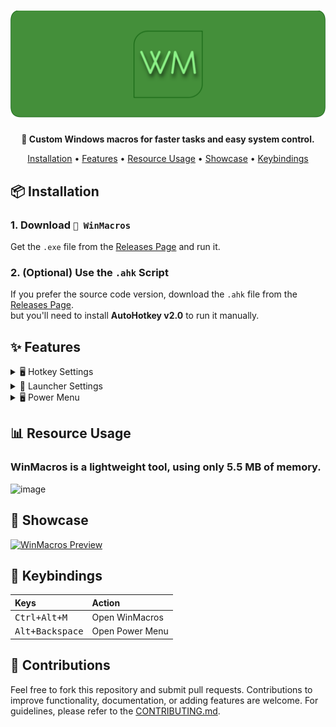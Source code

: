 <h1 align="center">
  <a href="http://winmacros.netlify.app" target="_blank"><img src="https://github.com/fr0st-iwnl/assets/blob/main/thumbnails/WMBanner.png" alt="WinMacros" width="900"></a>
</h1>
<p align="center"><strong>🧩 Custom Windows macros for faster tasks and easy system control.</strong></p>


<p align="center">
<a href="#-installation">Installation</a> •
<a href="#-features">Features</a> •
  <a href="#-resource-usage">Resource Usage</a> •
<a href="#-showcase">Showcase</a> •
<a href="#-keybindings">Keybindings</a>
</p>

## 📦 Installation 

### 1. Download `🧩 WinMacros`
Get the `.exe` file from the [Releases Page](https://github.com/fr0st-iwnl/WinMacros/releases) and run it.

### 2. (Optional) Use the `.ahk` Script
If you prefer the source code version, download the `.ahk` file from the [Releases Page](https://github.com/fr0st-iwnl/WinMacros/releases).
<br>
but you'll need to install **AutoHotkey v2.0** to run it manually.




## ✨ Features

<details>
<summary>🖥️ Hotkey Settings</summary>

### 🧰 Applications
- 📁 **File Explorer**: Open `File Explorer` with a hotkey.
- 💻 **PowerShell**: Open `PowerShell` with a hotkey.
- 🌐 **Default Browser**: Open your default `web browser` with a hotkey.
- 🧑‍💻 **Code Editor**: Open your `code editor` **(VSCode or VSCodium)** with a hotkey.
- 🧮 **Calculator**: Open the built-in `calculator` with a hotkey.
- 🎵 **Spotify**: Open `Spotify` with a hotkey.

### 🛠️ System Tools
- 📉 **Toggle Taskbar**: Toggle the visibility of the `taskbar` with a hotkey.
- 🖼️ **Toggle Desktop Icons**: Toggle the visibility of `desktop icons` with a hotkey.

### 🔊 Sound Controls
- 🔼 **Volume Up**: Increase `system volume` with a hotkey.
- 🔽 **Volume Down**: Decrease `system volume` with a hotkey.
- 🔇 **Toggle Volume Mute**: Mute or unmute the `system volume` with a hotkey.
- 🎙️ **Toggle Microphone**: Mute or unmute the `microphone` with a hotkey.


</details>

<details>
<summary>🚀 Launcher Settings</summary>
<br>

- Lets you run your own `.exe` files like **OBS**, **Steam**, **Discord** or any other app with any keyboard shortcut you choose.

</details>

<details>
<summary>🖥️ Power Menu</summary>

- **Alt + Backspace**: Open the power menu with options to:

  - 🌙 Shutdown
  
  - 🔄 Restart
  
  - 💤 Sleep
  
  - 🔒 Log Off

</details>

## 📊 Resource Usage

### WinMacros is a lightweight tool, using only 5.5 MB of memory.

![image](https://github.com/user-attachments/assets/d48ec307-3702-47bc-bbdd-57cb16ecf305)






## 📸 Showcase

<!--[![WinMacros Preview](https://github.com/user-attachments/assets/5d736b68-5a75-4803-aff2-70f127da456f)](https://winmacros.netlify.app/#showcase)-->

[![WinMacros Preview](https://github.com/user-attachments/assets/a45aaac9-1008-45be-b5ee-04a1aa0ca3a6)](https://winmacros.netlify.app/#showcase)


## 🎹 Keybindings

<div align="left">

| Keys | Action |
| :--- | :--- |
| <kbd>Ctrl+Alt+M</kbd> | Open WinMacros |
| <kbd>Alt+Backspace</kbd> | Open Power Menu |

</div>


## 🤝 Contributions 

Feel free to fork this repository and submit pull requests. Contributions to improve functionality, documentation, or adding features are welcome. For guidelines, please refer to the [CONTRIBUTING.md](https://github.com/fr0st-iwnl/WinMacros/blob/master/CONTRIBUTING.md).
